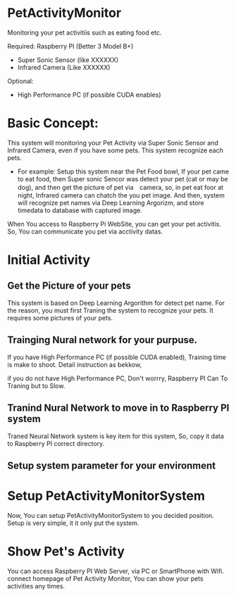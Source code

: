 # PetActivityMonitor
Monitoring your pet activitiis such as eating food etc.  

Required:
Raspberry PI (Better 3 Model B+)
- Super Sonic Sensor (like XXXXXX)
- Infrared Camera (Like XXXXXX)

Optional:
- High Performance PC (if possible CUDA enables)

# Basic Concept:
This system will monitoring your Pet Activity via Super Sonic Sensor and Infrared Camera, even if you have some pets. This system recognize each pets.
- For example:
Setup this system near the Pet Food bowl, If your pet came to eat food, then Super sonic Sencor was detect your pet (cat or may be dog), and then get the picture of pet via　camera, so, in pet eat foor at night, Infrared camera can chatch the you pet image.
And then, system will recognize pet names via Deep Learning Argorizm, and store timedata to database with captured image.

When You access to Raspberry Pi WebSite, you can get your pet activitis. So, You can communicate you pet via acctivity datas.

# Initial Activity
## Get the Picture of your pets
This system is based on Deep Learning Argorithm for detect pet name. For the reason, you must first Traning the system to recognize your pets. It requires some pictures of your pets.

## Trainging Nural network for your purpuse.
If you have High Performance PC (if possible CUDA enabled), Training time is make to shoot. Detail instruction as bekkow,

if you do not have High Performance PC, Don't worrry, Raspberry PI Can To Traning but to Slow.

## Tranind Nural Network to move in to Raspberry PI system
Traned Neural Network system is key item for this system, So, copy it data to Raspberry PI correct directory.

## Setup system parameter for your environment

# Setup PetActivityMonitorSystem
Now, You can setup PetActivityMonitorSystem to you decided position. 
Setup is very simple, it it only put the system.

# Show Pet's Activity
You can access Raspberry PI Web Server, via PC or SmartPhone with Wifi.
connect homepage of Pet Activity Monitor, You can show your pets activities any times.
